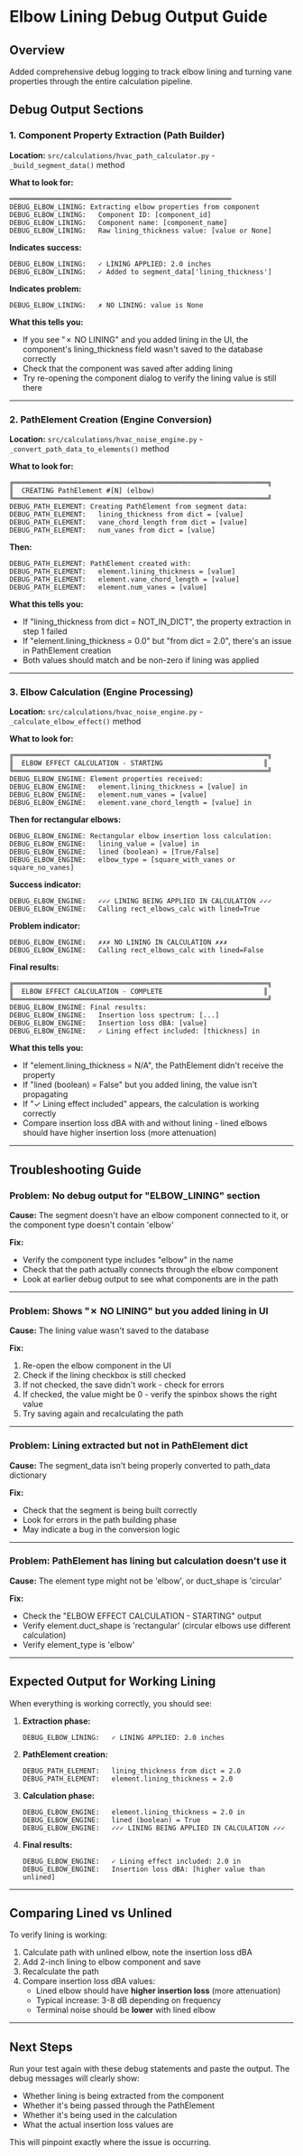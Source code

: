 # Elbow Lining Debug Output Guide

## Overview
Added comprehensive debug logging to track elbow lining and turning vane properties through the entire calculation pipeline.

## Debug Output Sections

### 1. Component Property Extraction (Path Builder)
**Location:** `src/calculations/hvac_path_calculator.py` - `_build_segment_data()` method

**What to look for:**
```
═══════════════════════════════════════════════════════
DEBUG_ELBOW_LINING: Extracting elbow properties from component
DEBUG_ELBOW_LINING:   Component ID: [component_id]
DEBUG_ELBOW_LINING:   Component name: [component_name]
DEBUG_ELBOW_LINING:   Raw lining_thickness value: [value or None]
```

**Indicates success:**
```
DEBUG_ELBOW_LINING:   ✓ LINING APPLIED: 2.0 inches
DEBUG_ELBOW_LINING:   ✓ Added to segment_data['lining_thickness']
```

**Indicates problem:**
```
DEBUG_ELBOW_LINING:   ✗ NO LINING: value is None
```

**What this tells you:**
- If you see "✗ NO LINING" and you added lining in the UI, the component's lining_thickness field wasn't saved to the database correctly
- Check that the component was saved after adding lining
- Try re-opening the component dialog to verify the lining value is still there

---

### 2. PathElement Creation (Engine Conversion)
**Location:** `src/calculations/hvac_noise_engine.py` - `_convert_path_data_to_elements()` method

**What to look for:**
```
╔═══════════════════════════════════════════════════════════════╗
║  CREATING PathElement #[N] (elbow)                            
╚═══════════════════════════════════════════════════════════════╝
DEBUG_PATH_ELEMENT: Creating PathElement from segment data:
DEBUG_PATH_ELEMENT:   lining_thickness from dict = [value]
DEBUG_PATH_ELEMENT:   vane_chord_length from dict = [value]
DEBUG_PATH_ELEMENT:   num_vanes from dict = [value]
```

**Then:**
```
DEBUG_PATH_ELEMENT: PathElement created with:
DEBUG_PATH_ELEMENT:   element.lining_thickness = [value]
DEBUG_PATH_ELEMENT:   element.vane_chord_length = [value]
DEBUG_PATH_ELEMENT:   element.num_vanes = [value]
```

**What this tells you:**
- If "lining_thickness from dict = NOT_IN_DICT", the property extraction in step 1 failed
- If "element.lining_thickness = 0.0" but "from dict = 2.0", there's an issue in PathElement creation
- Both values should match and be non-zero if lining was applied

---

### 3. Elbow Calculation (Engine Processing)
**Location:** `src/calculations/hvac_noise_engine.py` - `_calculate_elbow_effect()` method

**What to look for:**
```
╔═══════════════════════════════════════════════════════════════╗
║  ELBOW EFFECT CALCULATION - STARTING                         ║
╚═══════════════════════════════════════════════════════════════╝
DEBUG_ELBOW_ENGINE: Element properties received:
DEBUG_ELBOW_ENGINE:   element.lining_thickness = [value] in
DEBUG_ELBOW_ENGINE:   element.num_vanes = [value]
DEBUG_ELBOW_ENGINE:   element.vane_chord_length = [value] in
```

**Then for rectangular elbows:**
```
DEBUG_ELBOW_ENGINE: Rectangular elbow insertion loss calculation:
DEBUG_ELBOW_ENGINE:   lining_value = [value] in
DEBUG_ELBOW_ENGINE:   lined (boolean) = [True/False]
DEBUG_ELBOW_ENGINE:   elbow_type = [square_with_vanes or square_no_vanes]
```

**Success indicator:**
```
DEBUG_ELBOW_ENGINE:   ✓✓✓ LINING BEING APPLIED IN CALCULATION ✓✓✓
DEBUG_ELBOW_ENGINE:   Calling rect_elbows_calc with lined=True
```

**Problem indicator:**
```
DEBUG_ELBOW_ENGINE:   ✗✗✗ NO LINING IN CALCULATION ✗✗✗
DEBUG_ELBOW_ENGINE:   Calling rect_elbows_calc with lined=False
```

**Final results:**
```
╔═══════════════════════════════════════════════════════════════╗
║  ELBOW EFFECT CALCULATION - COMPLETE                         ║
╚═══════════════════════════════════════════════════════════════╝
DEBUG_ELBOW_ENGINE: Final results:
DEBUG_ELBOW_ENGINE:   Insertion loss spectrum: [...]
DEBUG_ELBOW_ENGINE:   Insertion loss dBA: [value]
DEBUG_ELBOW_ENGINE:   ✓ Lining effect included: [thickness] in
```

**What this tells you:**
- If "element.lining_thickness = N/A", the PathElement didn't receive the property
- If "lined (boolean) = False" but you added lining, the value isn't propagating
- If "✓ Lining effect included" appears, the calculation is working correctly
- Compare insertion loss dBA with and without lining - lined elbows should have higher insertion loss (more attenuation)

---

## Troubleshooting Guide

### Problem: No debug output for "ELBOW_LINING" section
**Cause:** The segment doesn't have an elbow component connected to it, or the component type doesn't contain 'elbow'

**Fix:** 
- Verify the component type includes "elbow" in the name
- Check that the path actually connects through the elbow component
- Look at earlier debug output to see what components are in the path

---

### Problem: Shows "✗ NO LINING" but you added lining in UI
**Cause:** The lining value wasn't saved to the database

**Fix:**
1. Re-open the elbow component in the UI
2. Check if the lining checkbox is still checked
3. If not checked, the save didn't work - check for errors
4. If checked, the value might be 0 - verify the spinbox shows the right value
5. Try saving again and recalculating the path

---

### Problem: Lining extracted but not in PathElement dict
**Cause:** The segment_data isn't being properly converted to path_data dictionary

**Fix:**
- Check that the segment is being built correctly
- Look for errors in the path building phase
- May indicate a bug in the conversion logic

---

### Problem: PathElement has lining but calculation doesn't use it
**Cause:** The element type might not be 'elbow', or duct_shape is 'circular'

**Fix:**
- Check the "ELBOW EFFECT CALCULATION - STARTING" output
- Verify element.duct_shape is 'rectangular' (circular elbows use different calculation)
- Verify element_type is 'elbow'

---

## Expected Output for Working Lining

When everything is working correctly, you should see:

1. **Extraction phase:**
   ```
   DEBUG_ELBOW_LINING:   ✓ LINING APPLIED: 2.0 inches
   ```

2. **PathElement creation:**
   ```
   DEBUG_PATH_ELEMENT:   lining_thickness from dict = 2.0
   DEBUG_PATH_ELEMENT:   element.lining_thickness = 2.0
   ```

3. **Calculation phase:**
   ```
   DEBUG_ELBOW_ENGINE:   element.lining_thickness = 2.0 in
   DEBUG_ELBOW_ENGINE:   lined (boolean) = True
   DEBUG_ELBOW_ENGINE:   ✓✓✓ LINING BEING APPLIED IN CALCULATION ✓✓✓
   ```

4. **Final results:**
   ```
   DEBUG_ELBOW_ENGINE:   ✓ Lining effect included: 2.0 in
   DEBUG_ELBOW_ENGINE:   Insertion loss dBA: [higher value than unlined]
   ```

---

## Comparing Lined vs Unlined

To verify lining is working:

1. Calculate path with unlined elbow, note the insertion loss dBA
2. Add 2-inch lining to elbow component and save
3. Recalculate the path
4. Compare insertion loss dBA values:
   - Lined elbow should have **higher insertion loss** (more attenuation)
   - Typical increase: 3-8 dB depending on frequency
   - Terminal noise should be **lower** with lined elbow

---

## Next Steps

Run your test again with these debug statements and paste the output. The debug messages will clearly show:
- Whether lining is being extracted from the component
- Whether it's being passed through the PathElement
- Whether it's being used in the calculation
- What the actual insertion loss values are

This will pinpoint exactly where the issue is occurring.

